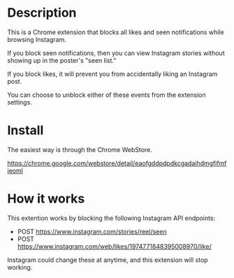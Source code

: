 # Description

This is a Chrome extension that blocks all likes and seen notifications while browsing Instagram.

If you block seen notifications, then you can view Instagram stories without showing up in the poster's "seen list."

If you block likes, it will prevent you from accidentally liking an Instagram post.

You can choose to unblock either of these events from the extension settings.

# Install

The easiest way is through the Chrome WebStore.

https://chrome.google.com/webstore/detail/eaofgddpdpdkcgadaihdmgfifmfieoml

# How it works

This extention works by blocking the following Instagram API endpoints:

  - POST https://www.instagram.com/stories/reel/seen
  - POST https://www.instagram.com/web/likes/1974771848395008970/like/

Instagram could change these at anytime, and this extension will stop working.
